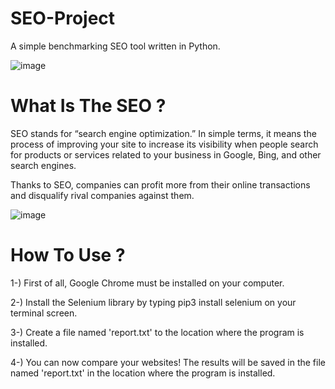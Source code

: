 # SEO-Project
A simple benchmarking SEO tool written in Python.

![image](https://user-images.githubusercontent.com/42627045/190852671-984c8e98-584b-4f76-ae18-8ab0a32cfce7.png)


# What Is The SEO ?

SEO stands for “search engine optimization.” In simple terms, it means the process of improving your site to increase its visibility when people search for products or services related to your business in Google, Bing, and other search engines.

Thanks to SEO, companies can profit more from their online transactions and disqualify rival companies against them.

![image](https://user-images.githubusercontent.com/42627045/190855112-7f7c262e-30d4-40ff-94d9-dc2830edbb24.png)

# How To Use ?

1-) First of all, Google Chrome must be installed on your computer.

2-) Install the Selenium library by typing pip3 install selenium on your terminal screen.

3-) Create a file named 'report.txt' to the location where the program is installed.

4-) You can now compare your websites! The results will be saved in the file named 'report.txt' in the location where the program is installed.
